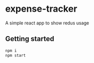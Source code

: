 # expense-tracker

A simple react app to show redus usage

## Getting started

```bash
npm i
npm start
```
